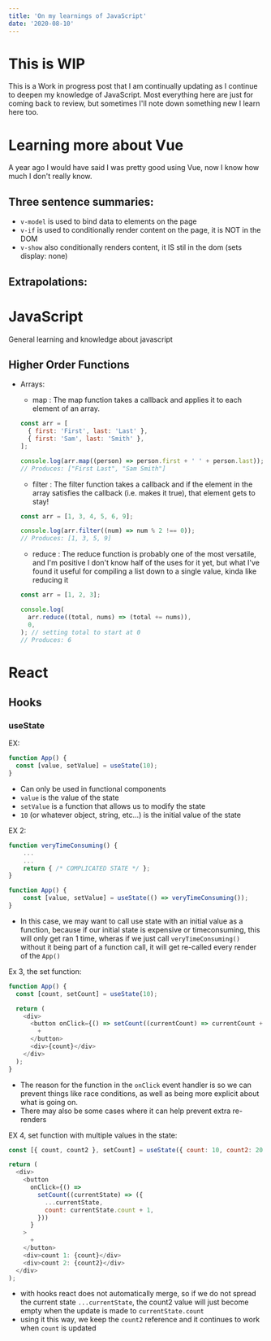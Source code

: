 ```yaml
---
title: 'On my learnings of JavaScript'
date: '2020-08-10'
---
```


# This is WIP

This is a Work in progress post that I am continually updating as I continue to deepen my knowledge of JavaScript.
Most everything here are just for coming back to review, but sometimes I'll note down something new I learn here too.

# Learning more about Vue

A year ago I would have said I was pretty good using Vue, now I know how much I don't really know.

## Three sentence summaries:

- `v-model` is used to bind data to elements on the page
- `v-if` is used to conditionally render content on the page, it is NOT in the DOM
- `v-show` also conditionally renders content, it IS stil in the dom (sets display: none)

## Extrapolations:

# JavaScript

General learning and knowledge about javascript

## Higher Order Functions

- Arrays:

  - map : The map function takes a callback and applies it to each element of an array.

  ```js
  const arr = [
    { first: 'First', last: 'Last' },
    { first: 'Sam', last: 'Smith' },
  ];

  console.log(arr.map((person) => person.first + ' ' + person.last));
  // Produces: ["First Last", "Sam Smith"]
  ```

  - filter : The filter function takes a callback and if the element in the array satisfies the callback (i.e. makes it true), that element gets to stay!

  ```js
  const arr = [1, 3, 4, 5, 6, 9];

  console.log(arr.filter((num) => num % 2 !== 0));
  // Produces: [1, 3, 5, 9]
  ```

  - reduce : The reduce function is probably one of the most versatile, and I'm positive I don't know half of the uses for it yet, but what I've found it useful for compiling a list down to a single value, kinda like reducing it

  ```js
  const arr = [1, 2, 3];

  console.log(
    arr.reduce((total, nums) => (total += nums)),
    0,
  ); // setting total to start at 0
  // Produces: 6
  ```

# React

## Hooks

### useState

EX:

```js
function App() {
  const [value, setValue] = useState(10);
}
```

- Can only be used in functional components
- `value` is the value of the state
- `setValue` is a function that allows us to modify the state
- `10` (or whatever object, string, etc...) is the initial value of the state

EX 2:

```js
function veryTimeConsuming() {
    ...
    ...
    return { /* COMPLICATED STATE */ };
}

function App() {
    const [value, setValue] = useState(() => veryTimeConsuming());
}
```

- In this case, we may want to call use state with an initial value as a function, because if our initial state is expensive or timeconsuming, this will only get ran 1 time, wheras if we just call `veryTimeConsuming()` without it being part of a function call, it will get re-called every render of the `App()`

Ex 3, the set function:

```js
function App() {
  const [count, setCount] = useState(10);

  return (
    <div>
      <button onClick={() => setCount((currentCount) => currentCount + 1)}>
        +
      </button>
      <div>{count}</div>
    </div>
  );
}
```

- The reason for the function in the `onClick` event handler is so we can prevent things like race conditions, as well as being more explicit about what is going on.
- There may also be some cases where it can help prevent extra re-renders

EX 4, set function with multiple values in the state:

```js
const [{ count, count2 }, setCount] = useState({ count: 10, count2: 20 });

return (
  <div>
    <button
      onClick={() =>
        setCount((currentState) => ({
          ...currentState,
          count: currentState.count + 1,
        }))
      }
    >
      +
    </button>
    <div>count 1: {count}</div>
    <div>count 2: {count2}</div>
  </div>
);
```

- with hooks react does not automatically merge, so if we do not spread the current state `...currentState`, the count2 value will just become empty when the update is made to `currentState.count`
- using it this way, we keep the `count2` reference and it continues to work when `count` is updated

